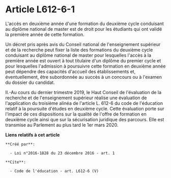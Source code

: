 # Article L612-6-1

L'accès en deuxième année d'une formation du deuxième cycle conduisant au diplôme national de master est de droit pour les
étudiants qui ont validé la première année de cette formation. 

Un décret pris après avis du Conseil national de l'enseignement supérieur et de la recherche peut fixer la liste des
formations du deuxième cycle conduisant au diplôme national de master pour lesquelles l'accès à la première année est ouvert
à tout titulaire d'un diplôme du premier cycle et pour lesquelles l'admission à poursuivre cette formation en deuxième année
peut dépendre des capacités d'accueil des établissements et, éventuellement, être subordonnée au succès à un concours ou à
l'examen du dossier du candidat.  

II.-Au cours du dernier trimestre 2019, le Haut Conseil de l'évaluation de la recherche et de l'enseignement supérieur
réalise une évaluation de l'application du troisième alinéa de l'article L. 612-6 du code de l'éducation relatif à la
poursuite d'études en deuxième cycle. Cette évaluation porte sur l'impact de ces dispositions sur la qualité de l'offre de
formation en deuxième cycle ainsi que sur la sécurisation juridique des parcours. Elle est transmise au Parlement au plus
tard le 1er mars 2020.

**Liens relatifs à cet article**

	**Créé par**:

	  - Loi n°2016-1828 du 23 décembre 2016 - art. 1

	**Cite**:

	  - Code de l'éducation - art. L612-6 (V)
